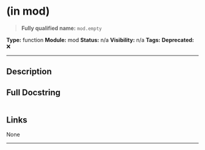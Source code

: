 #  (in mod)
> **Fully qualified name:** `mod.empty`

**Type:** function
**Module:** mod
**Status:** n/a
**Visibility:** n/a
**Tags:** 
**Deprecated:** ❌

---

## Description


## Full Docstring
```

```

## Links
None

---
